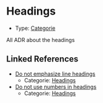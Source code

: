 # Headings

* Type: [Categorie](categorie.md)

All ADR about the headings


## Linked References

* [Do not emphasize line headings](0007-do-not-emphasize-line-headings.md)
  * Categorie: [Headings](headings.md)
* [Do not use numbers in headings](0002-do-not-use-numbers-in-headings.md)
  * Categorie: [Headings](headings.md)
